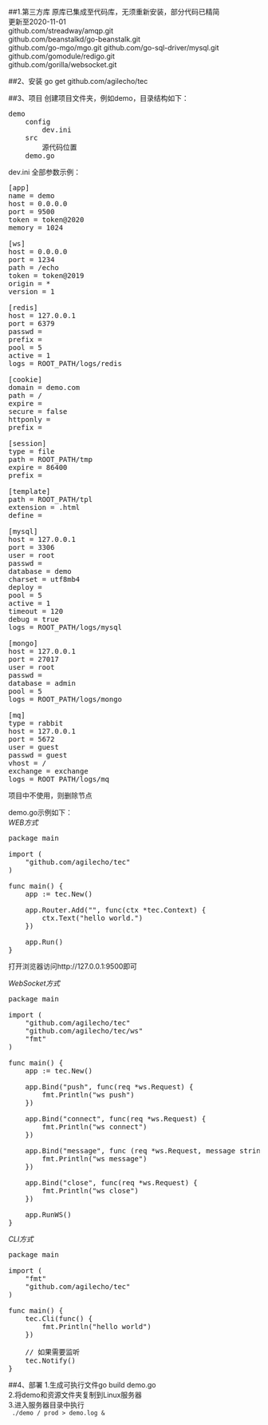 ##1.第三方库
原库已集成至代码库，无须重新安装，部分代码已精简  
更新至2020-11-01  
github.com/streadway/amqp.git  
github.com/beanstalkd/go-beanstalk.git  
github.com/go-mgo/mgo.git 
github.com/go-sql-driver/mysql.git   
github.com/gomodule/redigo.git  
github.com/gorilla/websocket.git  

##2、安装
go get github.com/agilecho/tec

##3、项目
创建项目文件夹，例如demo，目录结构如下：
<pre>
demo
    config
        dev.ini
    src
        源代码位置
    demo.go
</pre>

dev.ini 全部参数示例：
<pre>
[app]
name = demo
host = 0.0.0.0
port = 9500
token = token@2020
memory = 1024

[ws]
host = 0.0.0.0
port = 1234
path = /echo
token = token@2019
origin = *
version = 1

[redis]
host = 127.0.0.1
port = 6379
passwd =
prefix =
pool = 5
active = 1
logs = ROOT_PATH/logs/redis

[cookie]
domain = demo.com
path = /
expire =
secure = false
httponly =
prefix =

[session]
type = file
path = ROOT_PATH/tmp
expire = 86400
prefix =

[template]
path = ROOT_PATH/tpl
extension = .html
define =

[mysql]
host = 127.0.0.1
port = 3306
user = root
passwd =
database = demo
charset = utf8mb4
deploy =
pool = 5
active = 1
timeout = 120
debug = true
logs = ROOT_PATH/logs/mysql

[mongo]
host = 127.0.0.1
port = 27017
user = root
passwd =
database = admin
pool = 5
logs = ROOT_PATH/logs/mongo

[mq]
type = rabbit
host = 127.0.0.1
port = 5672
user = guest
passwd = guest
vhost = /
exchange = exchange
logs = ROOT_PATH/logs/mq
</pre>

项目中不使用，则删除节点  

demo.go示例如下：  
*WEB方式*  
<pre>
package main

import (
    "github.com/agilecho/tec"
)

func main() {
    app := tec.New()

    app.Router.Add("", func(ctx *tec.Context) {
        ctx.Text("hello world.")
    })

    app.Run()
}
</pre>
打开浏览器访问http://127.0.0.1:9500即可  

*WebSocket方式*
<pre>
package main

import (
    "github.com/agilecho/tec"
    "github.com/agilecho/tec/ws"
    "fmt"
)

func main() {
    app := tec.New()

    app.Bind("push", func(req *ws.Request) {
        fmt.Println("ws push")
    })

    app.Bind("connect", func(req *ws.Request) {
        fmt.Println("ws connect")
    })

    app.Bind("message", func (req *ws.Request, message string) {
        fmt.Println("ws message")
    })

    app.Bind("close", func(req *ws.Request) {
        fmt.Println("ws close")
    })

    app.RunWS()
}
</pre>

*CLI方式*
<pre>
package main

import (
    "fmt"
    "github.com/agilecho/tec"
)

func main() {
    tec.Cli(func() {
        fmt.Println("hello world")
    })

    // 如果需要监听
    tec.Notify()
}
</pre>

##4、部署
1.生成可执行文件go build demo.go  
2.将demo和资源文件夹复制到Linux服务器  
3.进入服务器目录中执行  
<code>
./demo / prod > demo.log &
</code>